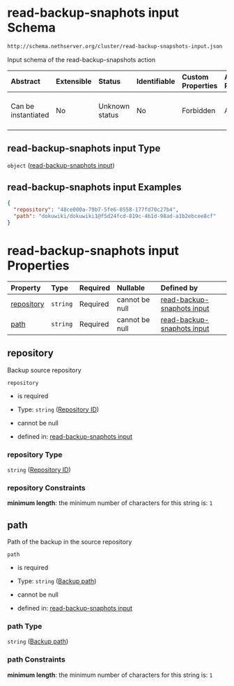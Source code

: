 # read-backup-snaphots input Schema

```txt
http://schema.nethserver.org/cluster/read-backup-snapshots-input.json
```

Input schema of the read-backup-snapshots action

| Abstract            | Extensible | Status         | Identifiable | Custom Properties | Additional Properties | Access Restrictions | Defined In                                                                                          |
| :------------------ | :--------- | :------------- | :----------- | :---------------- | :-------------------- | :------------------ | :-------------------------------------------------------------------------------------------------- |
| Can be instantiated | No         | Unknown status | No           | Forbidden         | Allowed               | none                | [read-backup-snapshots-input.json](cluster/read-backup-snapshots-input.json "open original schema") |

## read-backup-snaphots input Type

`object` ([read-backup-snaphots input](read-backup-snapshots-input.md))

## read-backup-snaphots input Examples

```json
{
  "repository": "48ce000a-79b7-5fe6-8558-177fd70c27b4",
  "path": "dokuwiki/dokuwiki1@f5d24fcd-819c-4b1d-98ad-a1b2ebcee8cf"
}
```

# read-backup-snaphots input Properties

| Property                  | Type     | Required | Nullable       | Defined by                                                                                                                                                                           |
| :------------------------ | :------- | :------- | :------------- | :----------------------------------------------------------------------------------------------------------------------------------------------------------------------------------- |
| [repository](#repository) | `string` | Required | cannot be null | [read-backup-snaphots input](read-backup-snapshots-input-properties-repository-id.md "http://schema.nethserver.org/cluster/read-backup-snapshots-input.json#/properties/repository") |
| [path](#path)             | `string` | Required | cannot be null | [read-backup-snaphots input](read-backup-snapshots-input-properties-backup-path.md "http://schema.nethserver.org/cluster/read-backup-snapshots-input.json#/properties/path")         |

## repository

Backup source repository

`repository`

*   is required

*   Type: `string` ([Repository ID](read-backup-snapshots-input-properties-repository-id.md))

*   cannot be null

*   defined in: [read-backup-snaphots input](read-backup-snapshots-input-properties-repository-id.md "http://schema.nethserver.org/cluster/read-backup-snapshots-input.json#/properties/repository")

### repository Type

`string` ([Repository ID](read-backup-snapshots-input-properties-repository-id.md))

### repository Constraints

**minimum length**: the minimum number of characters for this string is: `1`

## path

Path of the backup in the source repository

`path`

*   is required

*   Type: `string` ([Backup path](read-backup-snapshots-input-properties-backup-path.md))

*   cannot be null

*   defined in: [read-backup-snaphots input](read-backup-snapshots-input-properties-backup-path.md "http://schema.nethserver.org/cluster/read-backup-snapshots-input.json#/properties/path")

### path Type

`string` ([Backup path](read-backup-snapshots-input-properties-backup-path.md))

### path Constraints

**minimum length**: the minimum number of characters for this string is: `1`
